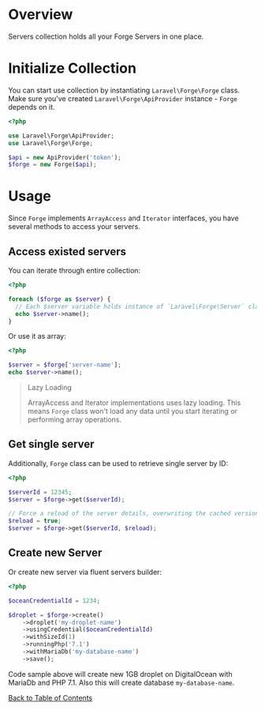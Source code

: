 # Overview

Servers collection holds all your Forge Servers in one place.

# Initialize Collection

You can start use collection by instantiating `Laravel\Forge\Forge` class. Make sure you've created
`Laravel\Forge\ApiProvider` instance - `Forge` depends on it.

```php
<?php

use Laravel\Forge\ApiProvider;
use Laravel\Forge\Forge;

$api = new ApiProvider('token');
$forge = new Forge($api);
```

# Usage

Since `Forge` implements `ArrayAccess` and `Iterator` interfaces, you have several methods to access your servers.

## Access existed servers

You can iterate through entire collection:

```php
<?php

foreach ($forge as $server) {
  // Each $server variable holds instance of `Laravel\Forge\Server` class.
  echo $server->name();
}
```

Or use it as array:

```php
<?php

$server = $forge['server-name'];
echo $server->name();
```

> Lazy Loading
>
> ArrayAccess and Iterator implementations uses lazy loading.
> This means `Forge` class won't load any data until you
> start iterating or performing array operations.

## Get single server

Additionally, `Forge` class can be used to retrieve single server by ID:

```php
<?php

$serverId = 12345;
$server = $forge->get($serverId);

// Force a reload of the server details, overwriting the cached version
$reload = true;
$server = $forge->get($serverId, $reload);
```

## Create new Server

Or create new server via fluent servers builder:

```php
<?php

$oceanCredentialId = 1234;

$droplet = $forge->create()
    ->droplet('my-droplet-name')
    ->usingCredential($oceanCredentialId)
    ->withSizeId(1)
    ->runningPhp('7.1')
    ->withMariaDb('my-database-name')
    ->save();
```

Code sample above will create new 1GB droplet on DigitalOcean with MariaDb and PHP 7.1. Also this will create database
`my-database-name`.

[Back to Table of Contents](./readme.md)
